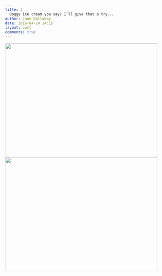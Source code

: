 ```yaml
---
title: |
  Doggy ice cream you say? I'll give that a try...
author: Jane Dallaway
date: 2016-04-24 14:15
layout: post
comments: true
---
```


<div><a href="http://static.skitters.dallaway.com/tp_IMG_7991.JPG"><img src="http://static.skitters.dallaway.com/tp_thumb_IMG_7991.JPG" width="500" height="375"/></a></div><div><a href="http://static.skitters.dallaway.com/tp_IMG_7995.JPG"><img src="http://static.skitters.dallaway.com/tp_thumb_IMG_7995.JPG" width="500" height="375"/></a></div>



 


 


  


  

      
